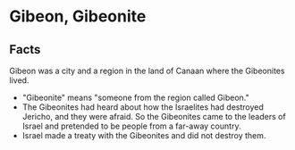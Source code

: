 # Gibeon, Gibeonite

## Facts

Gibeon was a city and a region in the land of Canaan where the Gibeonites lived.

* "Gibeonite" means "someone from the region called Gibeon."
* The Gibeonites had heard about how the Israelites had destroyed Jericho, and they were afraid. So the Gibeonites came to the leaders of Israel and pretended to be people from a far-away country. 
*  Israel made a treaty with the Gibeonites and did not destroy them.